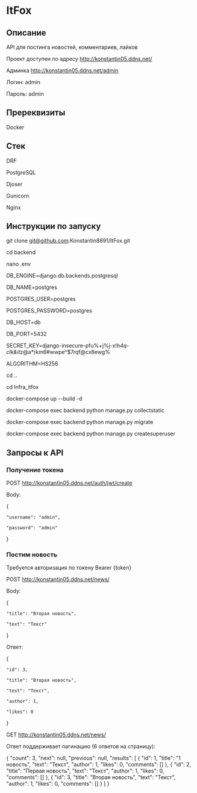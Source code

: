 # ItFox

## Описание

API для постинга новостей, комментариев, лайков

Проект доступен по адресу http://konstantin05.ddns.net/

Админка http://konstantin05.ddns.net/admin

Логин: admin

Пароль: admin

## Пререквизиты

Docker

## Стек

DRF

PostgreSQL

Djoser

Gunicorn

Nginx

## Инструкции по запуску

git clone git@github.com:Konstantin8891/ItFox.git

cd backend

nano .env

DB_ENGINE=django.db.backends.postgresql

DB_NAME=postgres 

POSTGRES_USER=postgres 

POSTGRES_PASSWORD=postgres 

DB_HOST=db 

DB_PORT=5432

SECRET_KEY=django-insecure-pfu%+j%j-x!h*4q-clk&it*z@a*)km6#wwpe^$7rqf@cx8ewg%

ALGORITHM=HS256

cd ..

cd Infra_itfox

docker-compose up --build -d

docker-compose exec backend python manage.py collectstatic

docker-compose exec backend python manage.py migrate

docker-compose exec backend python manage.py createsuperuser

## Запросы к API

### Получение токена

POST http://konstantin05.ddns.net/auth/jwt/create

Body:

{

    "username": "admin",
    
    "password": "admin"
    
}

### Постим новость

Требуется авторизация по токену Bearer {token}

POST http://konstantin05.ddns.net/news/

Body:

{

    "title": "Вторая новость",
    
    "text": "Текст"
    
}

Ответ:

{

    "id": 3,
    
    "title": "Вторая новость",
    
    "text": "Текст",
    
    "author": 1,
    
    "likes": 0
    
}

GET http://konstantin05.ddns.net/news/

Ответ поддерживает пагинацию (6 ответов на страницу):

{
    "count": 3,
    "next": null,
    "previous": null,
    "results": [
        {
            "id": 1,
            "title": "1 новость",
            "text": "Текст",
            "author": 1,
            "likes": 0,
            "comments": []
        },
        {
            "id": 2,
            "title": "Первая новость",
            "text": "Текст",
            "author": 1,
            "likes": 0,
            "comments": []
        },
        {
            "id": 3,
            "title": "Вторая новость",
            "text": "Текст",
            "author": 1,
            "likes": 0,
            "comments": []
        }
    ]
}
